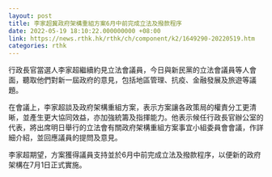 ```yaml
---
layout: post
title: 李家超冀政府架構重組方案6月中前完成立法及撥款程序
date: 2022-05-19 18:10:22.000000000 +08:00
link: https://news.rthk.hk/rthk/ch/component/k2/1649290-20220519.htm
categories: rthk
---
```


行政長官當選人李家超繼續約見立法會議員，今日與新民黨的立法會議員等人會面，聽取他們對新一屆政府的意見，包括地區管理、抗疫、金融發展及旅遊等議題。

在會議上，李家超談及政府架構重組方案，表示方案讓各政策局的權責分工更清晰，並產生更大協同效益，亦加強統籌及指揮能力。他表示候任行政長官辦公室的代表，將出席明日舉行的立法會有關政府架構重組方案事宜小組委員會會議，作詳細介紹，並回應議員的提問及意見。

李家超期望，方案獲得議員支持並於6月中前完成立法及撥款程序，以便新的政府架構在7月1日正式實施。
